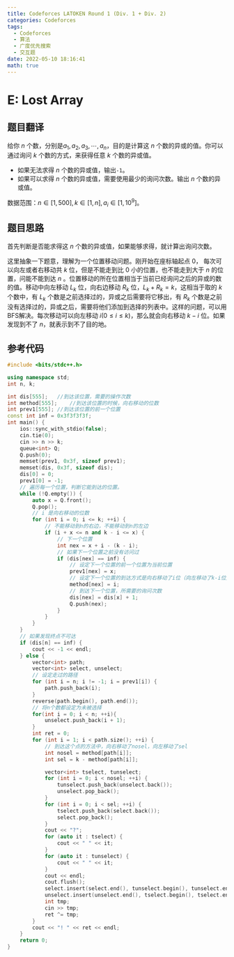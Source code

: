 ```yaml
---
title: Codeforces LATOKEN Round 1 (Div. 1 + Div. 2)
categories: Codeforces
tags:
  - Codeforces
  - 算法
  - 广度优先搜索
  - 交互题
date: 2022-05-10 18:16:41
math: true
---
```


# E: Lost Array

## 题目翻译

给你 $n$ 个数，分别是$a_1, a_2, a_3, \cdots, a_n$，目的是计算这 $n$ 个数的异或的值。你可以通过询问 $k$ 个数的方式，来获得任意 $k$ 个数的异或值。

- 如果无法求得 $n$ 个数的异或值，输出`-1`。
- 如果可以求得 $n$ 个数的异或值，需要使用最少的询问次数。输出 $n$ 个数的异或值。

数据范围：$n \in [1, 500], k \in [1, n], a_i \in [1, 10^9]$。

## 题目思路

首先判断是否能求得这 $n$ 个数的异或值，如果能够求得，就计算出询问次数。

这里抽象一下题意，理解为一个位置移动问题。刚开始在座标轴起点 $0$， 每次可以向左或者右移动共 $k$ 位，但是不能走到比 $0$ 小的位置，也不能走到大于 $n$ 的位置，问能不能到达 $n$ 。位置移动的所在位置相当于当前已经询问之后的异或的数的值。移动中向左移动 $L_k$ 位，向右边移动 $R_k$ 位，$L_k + R_k = k$，这相当于取的 $k$ 个数中，有 $L_k$ 个数是之前选择过的，异或之后需要将它移出，有 $R_k$ 个数是之前没有选择过的，异或之后，需要将他们添加到选择的列表中。这样的问题，可以用BFS解决。每次移动可以向左移动 $i(0 \leq i \leq k)$，那么就会向右移动 $k - i$ 位。如果发现到不了 $n$，就表示到不了目的地。

## 参考代码

```cpp
#include <bits/stdc++.h>

using namespace std;
int n, k;

int dis[555];   //到达该位置，需要的操作次数
int method[555];    //到达该位置的时候，向右移动的位数
int prev1[555]; //到达该位置的前一个位置
const int inf = 0x3f3f3f3f;
int main() {
    ios::sync_with_stdio(false);
    cin.tie(0);
    cin >> n >> k;
    queue<int> Q;
    Q.push(0);
    memset(prev1, 0x3f, sizeof prev1);
    memset(dis, 0x3f, sizeof dis);
    dis[0] = 0;
    prev1[0] = -1;
    // 遍历每一个位置，判断它能到达的位置。
    while (!Q.empty()) {
        auto x = Q.front();     
        Q.pop();
        // i 是向右移动的位数
        for (int i = 0; i <= k; ++i) {
            // 不能移动到n的右边，不能移动到n的左边
            if (i + x <= n and k - i <= x) {
                // 下一个位置
                int nex = x + i - (k - i);
                // 如果下一个位置之前没有访问过
                if (dis[nex] == inf) {
                    // 设定下一个位置的前一个位置为当前位置
                    prev1[nex] = x;
                    // 设定下一个位置的到达方式是向右移动了i位（向左移动了k-i位）
                    method[nex] = i;
                    // 到达下一个位置，所需要的询问次数
                    dis[nex] = dis[x] + 1;
                    Q.push(nex);
                }
            }
        }
    }
    // 如果发现终点不可达
    if (dis[n] == inf) {
        cout << -1 << endl;
    } else {
        vector<int> path;
        vector<int> select, unselect;
        // 设定走过的路径
        for (int i = n; i != -1; i = prev1[i]) {
            path.push_back(i);
        }
        reverse(path.begin(), path.end());
        // 将n个数都设定为未被选择
        for(int i = 0; i < n; ++i){
            unselect.push_back(i + 1);
        }
        int ret = 0;
        for (int i = 1; i < path.size(); ++i) {
            // 到达这个点的方法中，向右移动了nosel，向左移动了sel
            int nosel = method[path[i]];
            int sel = k - method[path[i]];

            vector<int> tselect, tunselect;
            for (int i = 0; i < nosel; ++i) {
                tunselect.push_back(unselect.back());
                unselect.pop_back();
            }
            for (int i = 0; i < sel; ++i) {
                tselect.push_back(select.back());
                select.pop_back();
            }
            cout << "?";
            for (auto it : tselect) {
                cout << " " << it;
            }
            for (auto it : tunselect) {
                cout << " " << it;
            }
            cout << endl;
            cout.flush();
            select.insert(select.end(), tunselect.begin(), tunselect.end());
            unselect.insert(unselect.end(), tselect.begin(), tselect.end());
            int tmp;
            cin >> tmp;
            ret ^= tmp;
        }
        cout << "! " << ret << endl;
    }
    return 0;
}
```